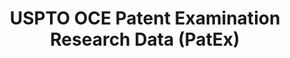 ---
layout: default
bigquery: https://console.cloud.google.com/bigquery?p=patents-public-data&d=uspto_oce_pair&page=dataset
citation: 'Graham, S. Marco, A., and Miller, A. (2015). “The USPTO Patent Examination
  Research Dataset: A Window on the Process of Patent Examination.”'
contributors: Graham, S. Marco, A., Miller, A.
cost: None
description: The latest version of PatEx (referred to below as the 2020 release) contains
  detailed information on nearly 11.9 million publicly-viewable provisional and non-provisional
  patent applications to the USPTO and over 4.6 million Patent Cooperation Treaty
  (PCT) applications. It is based on data that OCE downloaded from the Patent Examination
  Data System (PEDS) in April, 2021. The PEDS data are sourced from Public PAIR. The
  first time that OCE used PEDS as the basis of PatEx was for the 2019 release. We
  took the PEDS data and organized it into the familiar PatEx data files, which are
  based on the organization of the Public PAIR portal. The data files include information
  on each application’s characteristics, prosecution history, continuation history,
  claims of foreign priority, patent term adjustment history, publication history,
  and correspondence address information.
documentation: 'For the 2019 and later releases, new technical documentation is available
  https://www.uspto.gov/sites/default/files/documents/PatEx-2019-Technical-Doc.pdf


  A document describing the 2014-2017 data sets is available and can be cited as:
  Graham, Stuart J.H. and Marco, Alan C. and Miller, Richard, The USPTO Patent Examination
  Research Dataset: A Window on the Process of Patent Examination (November 30, 2015).
  Available at SSRN: https://ssrn.com/abstract=2702637.'
last_edit: Mon, 04 Apr 2022 19:06:22 GMT
location: https://www.uspto.gov/ip-policy/economic-research/research-datasets/patent-examination-research-dataset-public-pair
maintained_by: EconomicsData@uspto.gov
related_publications: https://ssrn.com/abstract=29956744, https://ssrn.com/abstract=2702637
schema_fields: '[''appl_status_date'', ''file_location'', ''parent_country'', ''application_type'',
  ''aia_first_to_file'', ''invention_subject_matter'', ''uspc_class'', ''correspondence_country_name'',
  ''invention_title'', ''inventor_address_type'', ''earliest_pgpub_number'', ''foreign_parent_date'',
  ''abandon_date'', ''earliest_pgpub_date'', ''disposal_type'', ''continuation_type'',
  ''correspondence_street_line_1'', ''filing_date'', ''child_application_number'',
  ''examiner_name_first'', ''correspondence_street_line_2'', ''examiner_art_unit'',
  ''file_location_date'', ''uspc_subclass'', ''correspondence_region_name'', ''inventor_name_first'',
  ''inventor_country_code'', ''correspondence_country_code'', ''inventor_country_name'',
  ''application_number_pair'', ''parent_application_number'', ''event_code'', ''wipo_pub_number'',
  ''child_filing_date'', ''sequence_number'', ''patent_issue_date'', ''correspondence_city'',
  ''examiner_id'', ''patent_number'', ''recorded_date'', ''examiner_name_last'', ''customer_number'',
  ''inventor_rank'', ''examiner_name_middle'', ''inventor_name_middle'', ''event_description'',
  ''parent_filing_date'', ''small_entity_indicator'', ''correspondence_name_line_1'',
  ''atty_docket_number'', ''status_code'', ''correspondence_region_code'', ''foreign_parent_id'',
  ''status_description'', ''correspondence_name_line_2'', ''correspondence_postal_code'',
  ''wipo_pub_date'', ''inventor_name_last'', ''inventor_region_code'', ''application_number'',
  ''parent_country_code'', ''confirm_number'', ''appl_status_code'']'
shortname: patex
tags:
- patents
- legal
- history
terms_of_use: 'USPTO’s online databases are not designed or intended to be a source
  for bulk downloads of USPTO data when accessed through the website’s interfaces.
  Individuals, companies, IP addresses, or blocks of IP addresses who, in effect,
  deny or decrease service by generating unusually high numbers of database accesses
  (searches, pages, or hits), whether generated manually or in an automated fashion,
  may be denied access to USPTO servers without notice.


  Bulk data products may be separately obtained from the USPTO, either for free or
  at the cost of dissemination. For details, see information on Electronic Bulk Data
  Products: https://www.uspto.gov/learning-and-resources/electronic-bulk-data-products'
title: USPTO OCE Patent Examination Research Data (PatEx)
uuid: 4342caa7-23af-420c-b2f6-6088f133df6a
---